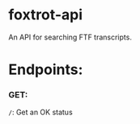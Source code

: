 # foxtrot-api
An API for searching FTF transcripts.

# Endpoints:

### GET:
  `/`: Get an OK status
